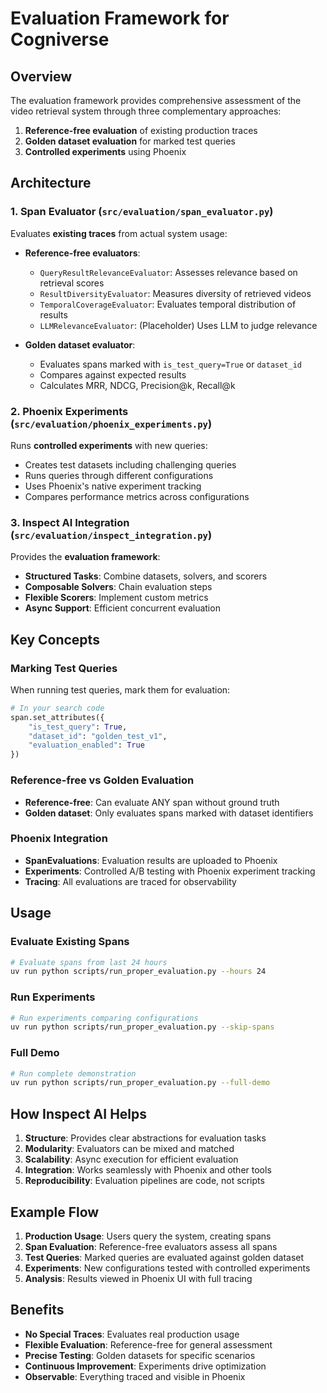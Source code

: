 # Evaluation Framework for Cogniverse

## Overview

The evaluation framework provides comprehensive assessment of the video retrieval system through three complementary approaches:

1. **Reference-free evaluation** of existing production traces
2. **Golden dataset evaluation** for marked test queries
3. **Controlled experiments** using Phoenix

## Architecture

### 1. Span Evaluator (`src/evaluation/span_evaluator.py`)

Evaluates **existing traces** from actual system usage:

- **Reference-free evaluators**:
  - `QueryResultRelevanceEvaluator`: Assesses relevance based on retrieval scores
  - `ResultDiversityEvaluator`: Measures diversity of retrieved videos
  - `TemporalCoverageEvaluator`: Evaluates temporal distribution of results
  - `LLMRelevanceEvaluator`: (Placeholder) Uses LLM to judge relevance

- **Golden dataset evaluator**:
  - Evaluates spans marked with `is_test_query=True` or `dataset_id`
  - Compares against expected results
  - Calculates MRR, NDCG, Precision@k, Recall@k

### 2. Phoenix Experiments (`src/evaluation/phoenix_experiments.py`)

Runs **controlled experiments** with new queries:

- Creates test datasets including challenging queries
- Runs queries through different configurations
- Uses Phoenix's native experiment tracking
- Compares performance metrics across configurations

### 3. Inspect AI Integration (`src/evaluation/inspect_integration.py`)

Provides the **evaluation framework**:

- **Structured Tasks**: Combine datasets, solvers, and scorers
- **Composable Solvers**: Chain evaluation steps
- **Flexible Scorers**: Implement custom metrics
- **Async Support**: Efficient concurrent evaluation

## Key Concepts

### Marking Test Queries

When running test queries, mark them for evaluation:

```python
# In your search code
span.set_attributes({
    "is_test_query": True,
    "dataset_id": "golden_test_v1",
    "evaluation_enabled": True
})
```

### Reference-free vs Golden Evaluation

- **Reference-free**: Can evaluate ANY span without ground truth
- **Golden dataset**: Only evaluates spans marked with dataset identifiers

### Phoenix Integration

- **SpanEvaluations**: Evaluation results are uploaded to Phoenix
- **Experiments**: Controlled A/B testing with Phoenix experiment tracking
- **Tracing**: All evaluations are traced for observability

## Usage

### Evaluate Existing Spans

```bash
# Evaluate spans from last 24 hours
uv run python scripts/run_proper_evaluation.py --hours 24
```

### Run Experiments

```bash
# Run experiments comparing configurations
uv run python scripts/run_proper_evaluation.py --skip-spans
```

### Full Demo

```bash
# Run complete demonstration
uv run python scripts/run_proper_evaluation.py --full-demo
```

## How Inspect AI Helps

1. **Structure**: Provides clear abstractions for evaluation tasks
2. **Modularity**: Evaluators can be mixed and matched
3. **Scalability**: Async execution for efficient evaluation
4. **Integration**: Works seamlessly with Phoenix and other tools
5. **Reproducibility**: Evaluation pipelines are code, not scripts

## Example Flow

1. **Production Usage**: Users query the system, creating spans
2. **Span Evaluation**: Reference-free evaluators assess all spans
3. **Test Queries**: Marked queries are evaluated against golden dataset
4. **Experiments**: New configurations tested with controlled experiments
5. **Analysis**: Results viewed in Phoenix UI with full tracing

## Benefits

- **No Special Traces**: Evaluates real production usage
- **Flexible Evaluation**: Reference-free for general assessment
- **Precise Testing**: Golden datasets for specific scenarios
- **Continuous Improvement**: Experiments drive optimization
- **Observable**: Everything traced and visible in Phoenix